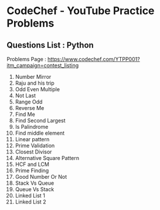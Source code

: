 # CodeChef - YouTube Practice Problems

## Questions List : Python
Problems Page : https://www.codechef.com/YTPP001?itm_campaign=contest_listing

1. Number Mirror
2. Raju and his trip
3. Odd Even Multiple
4. Not Last
5. Range Odd
6. Reverse Me
7. Find Me
8. Find Second Largest
9. Is Palindrome 
10. Find middle element
11. Linear pattern
12. Prime Validation
13. Closest Divisor
14. Alternative Square Pattern
15. HCF and LCM 
16. Prime Finding
17. Good Number Or Not
18. Stack Vs Queue
19. Queue Vs Stack
20. Linked List 1
21. Linked List 2
